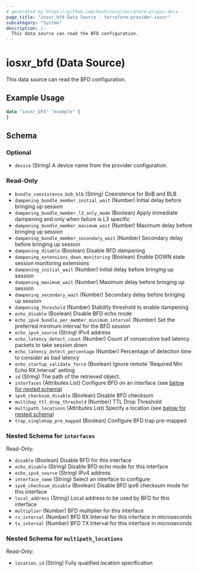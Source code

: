 ```yaml
---
# generated by https://github.com/hashicorp/terraform-plugin-docs
page_title: "iosxr_bfd Data Source - terraform-provider-iosxr"
subcategory: "System"
description: |-
  This data source can read the BFD configuration.
---
```


# iosxr_bfd (Data Source)

This data source can read the BFD configuration.

## Example Usage

```terraform
data "iosxr_bfd" "example" {
}
```

<!-- schema generated by tfplugindocs -->
## Schema

### Optional

- `device` (String) A device name from the provider configuration.

### Read-Only

- `bundle_coexistence_bob_blb` (String) Coexistence for BoB and BLB
- `dampening_bundle_member_initial_wait` (Number) Initial delay before bringing up session
- `dampening_bundle_member_l3_only_mode` (Boolean) Apply immediate dampening and only when failure is L3 specific
- `dampening_bundle_member_maximum_wait` (Number) Maximum delay before bringing up session
- `dampening_bundle_member_secondary_wait` (Number) Secondary delay before bringing up session
- `dampening_disable` (Boolean) Disable BFD dampening
- `dampening_extensions_down_monitoring` (Boolean) Enable DOWN state session monitoring extensions
- `dampening_initial_wait` (Number) Initial delay before bringing up session
- `dampening_maximum_wait` (Number) Maximum delay before bringing up session
- `dampening_secondary_wait` (Number) Secondary delay before bringing up session
- `dampening_threshold` (Number) Stability threshold to enable dampening
- `echo_disable` (Boolean) Disable BFD echo mode
- `echo_ipv4_bundle_per_member_minimum_interval` (Number) Set the preferred minimum interval for the BFD session
- `echo_ipv4_source` (String) IPv4 address
- `echo_latency_detect_count` (Number) Count of consecutive bad latency packets to take session down
- `echo_latency_detect_percentage` (Number) Percentage of detection time to consider as bad latency
- `echo_startup_validate_force` (Boolean) Ignore remote 'Required Min Echo RX Interval' setting
- `id` (String) The path of the retrieved object.
- `interfaces` (Attributes List) Configure BFD on an interface (see [below for nested schema](#nestedatt--interfaces))
- `ipv6_checksum_disable` (Boolean) Disable BFD checksum
- `multihop_ttl_drop_threshold` (Number) TTL Drop Threshold
- `multipath_locations` (Attributes List) Specify a location (see [below for nested schema](#nestedatt--multipath_locations))
- `trap_singlehop_pre_mapped` (Boolean) Configure BFD trap pre-mapped

<a id="nestedatt--interfaces"></a>
### Nested Schema for `interfaces`

Read-Only:

- `disable` (Boolean) Disable BFD for this interface
- `echo_disable` (String) Disable BFD echo mode for this interface
- `echo_ipv4_source` (String) IPv4 address
- `interface_name` (String) Select an interface to configure
- `ipv6_checksum_disable` (Boolean) Disable BFD ipv6 checksum mode for this interface
- `local_address` (String) Local address to be used by BFD for this interface
- `multiplier` (Number) BFD multiplier for this interface
- `rx_interval` (Number) BFD RX Interval for this interface in microseconds
- `tx_interval` (Number) BFD TX Interval for this interface in microseconds


<a id="nestedatt--multipath_locations"></a>
### Nested Schema for `multipath_locations`

Read-Only:

- `location_id` (String) Fully qualified location specification

